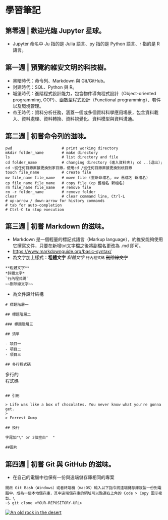 # 學習筆記

## 第零週 | 歡迎光臨 Jupyter 星球。
-  Jupyter 命名中 Ju 指的是 Julia 語言、py 指的是 Python 語言、r 指的是 R 語言。

## 第一週 | 預覽約維安文明的科技樹。
- 黑暗時代：命令列、Markdown 與 Git/GitHub。
- 封建時代：SQL、Python 與 R。
- 城堡時代：進階程式設計能力，包含物件導向程式設計（Object-oriented programming, OOP）、函數型程式設計（Functional programming）、套件以及環境管理。
- 帝王時代：資料分析任務，涵蓋一個或多個資料科學應用場景，包含資料載入、資料處理、資料轉換、資料視覺化、資料模型與資料溝通。

## 第二週 | 初嘗命令列的滋味。
```
pwd                      # print working directory
mkdir folder_name        # make directory
ls                       # list directory and file
cd folder_name           # changing directory (進入資料夾); cd ..(退出);  cd ~從任何目錄直接更換到家目錄，使用cd /從任何目錄直接更換到根目錄
touch file_name          # create file
mv file_name file_name   # move file (重新命檔名, mv 舊檔名 新檔名)
cp file_name file_name   # copy file (cp 舊檔名 新檔名)
rm file_name file_name   # remove file
rm -r folder_name        # remove folder
clear                    # clear command line, Ctrl-L
# up-arrow / down-arrow for history commands
# tab for auto-completion
# Ctrl-C to stop execution
```

## 第三週 | 初嘗 Markdown 的滋味。
- Markdown 是一個輕量的標記式語言（Markup language），約維安能夠使用它撰寫文件，只要在新增txt文字檔之後將副檔名更改為 .md 即可。
- https://www.markdownguide.org/basic-syntax/
- 為文字加上樣式：**粗體文字** *斜體文字* `行內程式碼` ~~刪除線文字~~
```
**粗體文字**
*斜體文字*
`行內程式碼`
~~刪除線文字~~
```

- 為文件設計結構
```
# 標題階層一

## 標題階層二

### 標題階層三

## 清單

- 項目一
- 項目二
- 項目三

## 多行程式碼

```
多行的\
程式碼
```

## 引用

> Life was like a box of chocolates. You never know what you're gonna get.
>
> Forrest Gump

## 換行 

字尾加"\" or 2個空白"  "

##圖片

```
## 第四週 | 初嘗 Git 與 GitHub 的滋味。
- 在自己的電腦中也保有一份與遠端儲存庫相同的專案
```
開啟 Git Bash（Windows）或者終端機（macOS）輸入以下指令將遠端儲存庫複製一份到電腦中，成為一個本地儲存庫，其中遠端儲存庫的網址可以點選右上角的 Code > Copy 圖示複製。\
~$ git clone <YOUR-REPOSITORY-URL>
```
[![An old rock in the desert](/assets/images/shiprock.jpg "Shiprock, New Mexico by Beau Rogers")](https://www.flickr.com/photos/beaurogers/31833779864/in/photolist-Qv3rFw-34mt9F-a9Cmfy-5Ha3Zi-9msKdv-o3hgjr-hWpUte-4WMsJ1-KUQ8N-deshUb-vssBD-6CQci6-8AFCiD-zsJWT-nNfsgB-dPDwZJ-bn9JGn-5HtSXY-6CUhAL-a4UTXB-ugPum-KUPSo-fBLNm-6CUmpy-4WMsc9-8a7D3T-83KJev-6CQ2bK-nNusHJ-a78rQH-nw3NvT-7aq2qf-8wwBso-3nNceh-ugSKP-4mh4kh-bbeeqH-a7biME-q3PtTf-brFpgb-cg38zw-bXMZc-nJPELD-f58Lmo-bXMYG-bz8AAi-bxNtNT-bXMYi-bXMY6-bXMYv)
